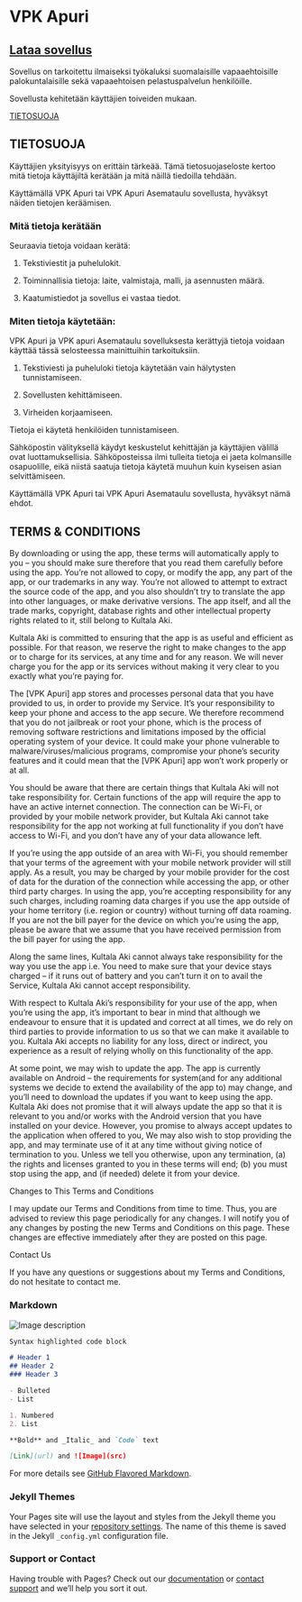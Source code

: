 # VPK Apuri

## [Lataa sovellus](https://github.com/Kultalaaki/VPKApuri/releases/download/v3.81/VPKApuriV381.apk)

Sovellus on tarkoitettu ilmaiseksi työkaluksi suomalaisille vapaaehtoisille palokuntalaisille sekä vapaaehtoisen pelastuspalvelun henkilöille.

Sovellusta kehitetään käyttäjien toiveiden mukaan.

[TIETOSUOJA](tietosuoja.md)

## TIETOSUOJA

Käyttäjien yksityisyys on erittäin tärkeää. Tämä tietosuojaseloste kertoo mitä tietoja käyttäjiltä kerätään ja mitä näillä tiedoilla tehdään.

Käyttämällä VPK Apuri tai VPK Apuri Asemataulu sovellusta, hyväksyt näiden tietojen keräämisen.

### **Mitä tietoja kerätään**

 Seuraavia tietoja voidaan kerätä:
 
 1. Tekstiviestit ja puhelulokit.

2. Toiminnallisia tietoja: laite, valmistaja, malli, ja asennusten määrä.

3. Kaatumistiedot ja sovellus ei vastaa tiedot.

### **Miten tietoja käytetään:**

VPK Apuri ja VPK apuri Asemataulu sovelluksesta kerättyjä tietoja voidaan käyttää tässä selosteessa mainittuihin tarkoituksiin.

1. Tekstiviesti ja puheluloki tietoja käytetään vain hälytysten tunnistamiseen.

2. Sovellusten kehittämiseen.

3. Virheiden korjaamiseen.

Tietoja ei käytetä henkilöiden tunnistamiseen.

Sähköpostin välityksellä käydyt keskustelut kehittäjän ja käyttäjien välillä ovat luottamuksellisia. Sähköposteissa ilmi tulleita tietoja ei jaeta kolmansille osapuolille, eikä niistä saatuja tietoja käytetä muuhun kuin kyseisen asian selvittämiseen.

Käyttämällä VPK Apuri tai VPK Apuri Asemataulu sovellusta, hyväksyt nämä ehdot.

## **TERMS & CONDITIONS**

By downloading or using the app, these terms will automatically apply to you – you should make sure therefore that you read them carefully before using the app. You’re not allowed to copy, or modify the app, any part of the app, or our trademarks in any way. You’re not allowed to attempt to extract the source code of the app, and you also shouldn’t try to translate the app into other languages, or make derivative versions. The app itself, and all the trade marks, copyright, database rights and other intellectual property rights related to it, still belong to Kultala Aki.

Kultala Aki is committed to ensuring that the app is as useful and efficient as possible. For that reason, we reserve the right to make changes to the app or to charge for its services, at any time and for any reason. We will never charge you for the app or its services without making it very clear to you exactly what you’re paying for.

The [VPK Apuri] app stores and processes personal data that you have provided to us, in order to provide my Service. It’s your responsibility to keep your phone and access to the app secure. We therefore recommend that you do not jailbreak or root your phone, which is the process of removing software restrictions and limitations imposed by the official operating system of your device. It could make your phone vulnerable to malware/viruses/malicious programs, compromise your phone’s security features and it could mean that the [VPK Apuri] app won’t work properly or at all.

You should be aware that there are certain things that Kultala Aki will not take responsibility for. Certain functions of the app will require the app to have an active internet connection. The connection can be Wi-Fi, or provided by your mobile network provider, but Kultala Aki cannot take responsibility for the app not working at full functionality if you don’t have access to Wi-Fi, and you don’t have any of your data allowance left.

If you’re using the app outside of an area with Wi-Fi, you should remember that your terms of the agreement with your mobile network provider will still apply. As a result, you may be charged by your mobile provider for the cost of data for the duration of the connection while accessing the app, or other third party charges. In using the app, you’re accepting responsibility for any such charges, including roaming data charges if you use the app outside of your home territory (i.e. region or country) without turning off data roaming. If you are not the bill payer for the device on which you’re using the app, please be aware that we assume that you have received permission from the bill payer for using the app.

Along the same lines, Kultala Aki cannot always take responsibility for the way you use the app i.e. You need to make sure that your device stays charged – if it runs out of battery and you can’t turn it on to avail the Service, Kultala Aki cannot accept responsibility.

With respect to Kultala Aki’s responsibility for your use of the app, when you’re using the app, it’s important to bear in mind that although we endeavour to ensure that it is updated and correct at all times, we do rely on third parties to provide information to us so that we can make it available to you. Kultala Aki accepts no liability for any loss, direct or indirect, you experience as a result of relying wholly on this functionality of the app.

At some point, we may wish to update the app. The app is currently available on Android – the requirements for system(and for any additional systems we decide to extend the availability of the app to) may change, and you’ll need to download the updates if you want to keep using the app. Kultala Aki does not promise that it will always update the app so that it is relevant to you and/or works with the Android version that you have installed on your device. However, you promise to always accept updates to the application when offered to you, We may also wish to stop providing the app, and may terminate use of it at any time without giving notice of termination to you. Unless we tell you otherwise, upon any termination, (a) the rights and licenses granted to you in these terms will end; (b) you must stop using the app, and (if needed) delete it from your device.

Changes to This Terms and Conditions

I may update our Terms and Conditions from time to time. Thus, you are advised to review this page periodically for any changes. I will notify you of any changes by posting the new Terms and Conditions on this page. These changes are effective immediately after they are posted on this page.

Contact Us

If you have any questions or suggestions about my Terms and Conditions, do not hesitate to contact me.

### Markdown

![Image description](appFrontpage.png)

```markdown
Syntax highlighted code block

# Header 1
## Header 2
### Header 3

- Bulleted
- List

1. Numbered
2. List

**Bold** and _Italic_ and `Code` text

[Link](url) and ![Image](src)
```

For more details see [GitHub Flavored Markdown](https://guides.github.com/features/mastering-markdown/).

### Jekyll Themes

Your Pages site will use the layout and styles from the Jekyll theme you have selected in your [repository settings](https://github.com/Kultalaaki/VPKApuri/settings). The name of this theme is saved in the Jekyll `_config.yml` configuration file.

### Support or Contact

Having trouble with Pages? Check out our [documentation](https://docs.github.com/categories/github-pages-basics/) or [contact support](https://support.github.com/contact) and we’ll help you sort it out.
